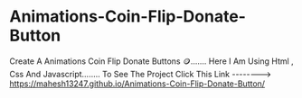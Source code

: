 # Animations-Coin-Flip-Donate-Button
 Create A Animations Coin Flip Donate Buttons 🪙.......
  Here I Am Using Html , Css And Javascript........
 To See The Project Click This Link --------> https://mahesh13247.github.io/Animations-Coin-Flip-Donate-Button/

